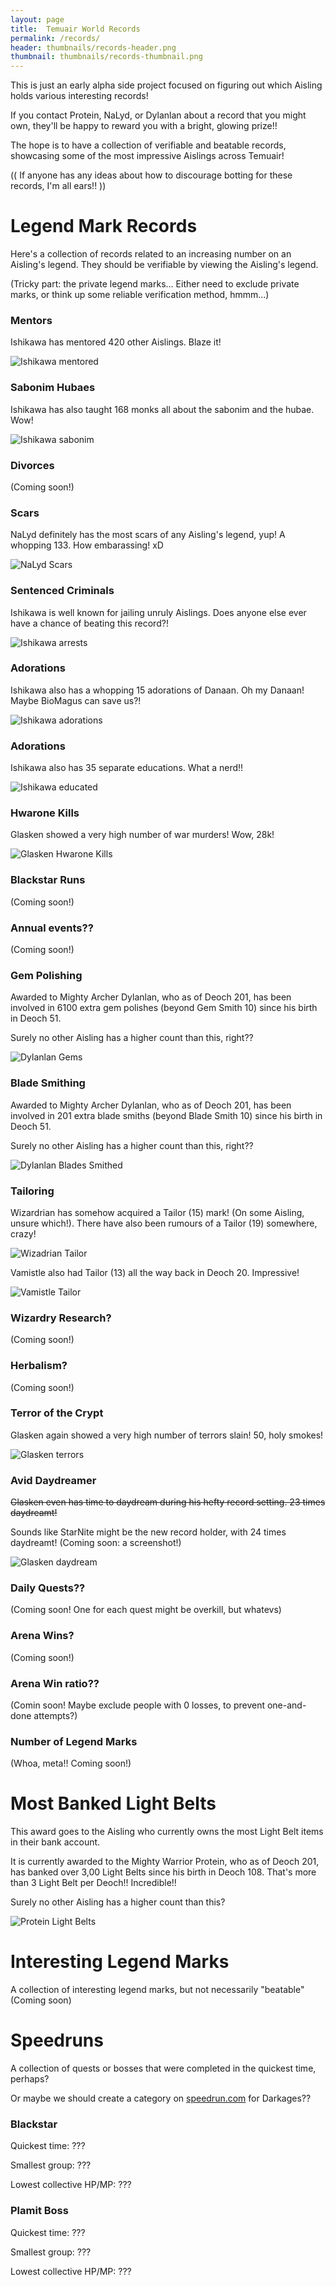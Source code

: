 ```yaml
---
layout: page
title:  Temuair World Records
permalink: /records/
header: thumbnails/records-header.png
thumbnail: thumbnails/records-thumbnail.png
---
```

This is just an early alpha side project focused on figuring out which Aisling holds various interesting records!

If you contact Protein, NaLyd, or Dylanlan about a record that you might own, they'll be happy to reward you with a bright, glowing prize!!

The hope is to have a collection of verifiable and beatable records, showcasing some of the most impressive Aislings across Temuair!

(( If anyone has any ideas about how to discourage botting for these records, I'm all ears!! ))

# Legend Mark Records
Here's a collection of records related to an increasing number on an Aisling's legend. They should be verifiable by viewing the Aisling's legend.

(Tricky part: the private legend marks... Either need to exclude private marks, or think up some reliable verification method, hmmm...)

### Mentors
Ishikawa has mentored 420 other Aislings. Blaze it!

![Ishikawa mentored](/assets/img/records/mentored/mentored-420-ishikawa.png)

### Sabonim Hubaes
Ishikawa has also taught 168 monks all about the sabonim and the hubae. Wow!

![Ishikawa sabonim](/assets/img/records/sabonim/sabonim-168-ishikawa.png)

### Divorces
(Coming soon!)

### Scars
NaLyd definitely has the most scars of any Aisling's legend, yup! A whopping 133. How embarassing! xD

![NaLyd Scars](/assets/img/records/scars/sgrios-scar-133-nalyd.png)

### Sentenced Criminals
Ishikawa is well known for jailing unruly Aislings. Does anyone else ever have a chance of beating this record?!

![Ishikawa arrests](/assets/img/records/sentenced-criminals/sentenced-criminals-3151-ishikawa-jan-2024.png)

### Adorations
Ishikawa also has a whopping 15 adorations of Danaan. Oh my Danaan! Maybe BioMagus can save us?!

![Ishikawa adorations](/assets/img/records/adoration-of-danaan/adoration-of-danaan-15-ishikawa.png)

### Adorations
Ishikawa also has 35 separate educations. What a nerd!!

![Ishikawa educated](/assets/img/records/educated/educated-35-ishikawa.png)

### Hwarone Kills
Glasken showed a very high number of war murders! Wow, 28k!

![Glasken Hwarone Kills](/assets/img/records/hwarone-kills/glasken-28000-jan-24-2024.png)

### Blackstar Runs
(Coming soon!)

### Annual events??
(Coming soon!)

### Gem Polishing
Awarded to Mighty Archer Dylanlan, who as of Deoch 201, has been involved in 6100 extra gem polishes (beyond Gem Smith 10) since his birth in Deoch 51.

Surely no other Aisling has a higher count than this, right??

![Dylanlan Gems](/assets/img/records/gem-polishing/involved-in-gem-polishing-6100-jan-27-2024.png)

### Blade Smithing
Awarded to Mighty Archer Dylanlan, who as of Deoch 201, has been involved in 201 extra blade smiths (beyond Blade Smith 10) since his birth in Deoch 51.

Surely no other Aisling has a higher count than this, right??

![Dylanlan Blades Smithed](/assets/img/records/blade-smithing/involved-in-blade-smithing.png)

### Tailoring
Wizardrian has somehow acquired a Tailor (15) mark! (On some Aisling, unsure which!). There have also been rumours of a Tailor (19) somewhere, crazy!

![Wizadrian Tailor](/assets/img/records/tailor/tailor-15-wizadrian-deoch-201.png)


Vamistle also had Tailor (13) all the way back in Deoch 20. Impressive!

![Vamistle Tailor](/assets/img/records/tailor/tailor-13-vamistle-deoch-20.png)


### Wizardry Research?
(Coming soon!)

### Herbalism?
(Coming soon!)

### Terror of the Crypt
Glasken again showed a very high number of terrors slain! 50, holy smokes!

![Glasken terrors](/assets/img/records/crypt-terror/glasken-50-jan-21-2024.png)

### Avid Daydreamer

~~Glasken even has time to daydream during his hefty record setting. 23 times daydreamt!~~

Sounds like StarNite might be the new record holder, with 24 times daydreamt! (Coming soon: a screenshot!)

![Glasken daydream](/assets/img/records/avid-daydreamer/glasken-23-jan-21-2024.png)

### Daily Quests??
(Coming soon! One for each quest might be overkill, but whatevs)

### Arena Wins?
(Coming soon!)

### Arena Win ratio??
(Comin soon! Maybe exclude people with 0 losses, to prevent one-and-done attempts?)

### Number of Legend Marks
(Whoa, meta!! Coming soon!)

# Most Banked Light Belts
This award goes to the Aisling who currently owns the most Light Belt items in their bank account.

It is currently awarded to the Mighty Warrior Protein, who as of Deoch 201, has banked over 3,00 Light Belts since his birth in Deoch 108. That's more than 3 Light Belt per Deoch!! Incredible!!

Surely no other Aisling has a higher count than this?

![Protein Light Belts](/assets/img/records/light-belts/protein-300-jan-27-2024.png)


# Interesting Legend Marks

A collection of interesting legend marks, but not necessarily "beatable" (Coming soon)

# Speedruns
A collection of quests or bosses that were completed in the quickest time, perhaps?

Or maybe we should create a category on [speedrun.com](https://www.speedrun.com/) for Darkages??

### Blackstar
Quickest time: ???

Smallest group: ???

Lowest collective HP/MP: ???

### Plamit Boss
Quickest time: ???

Smallest group: ???

Lowest collective HP/MP: ???

